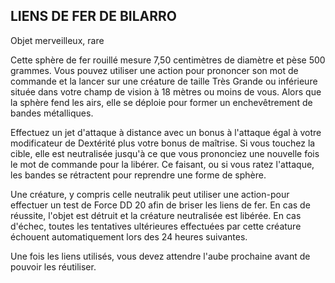 ## LIENS DE FER DE BILARRO

Objet merveilleux, rare

Cette sphère de fer rouillé mesure 7,50 centimètres de
diamètre et pèse 500 grammes. Vous pouvez utiliser une
action pour prononcer son mot de commande et la lancer
sur une créature de taille Très Grande ou inférieure située
dans votre champ de vision à 18 mètres ou moins de vous.
Alors que la sphère fend les airs, elle se déploie pour former
un enchevêtrement de bandes métalliques.

Effectuez un jet d'attaque à distance avec un bonus à
l'attaque égal à votre modificateur de Dextérité plus votre
bonus de maîtrise. Si vous touchez la cible, elle est neutralisée
jusqu'à ce que vous prononciez une nouvelle fois le mot de
commande pour la libérer. Ce faisant, ou si vous ratez l'attaque,
les bandes se rétractent pour reprendre une forme de sphère.

Une créature, y compris celle neutralik peut utiliser une
action-pour effectuer un test de Force DD 20 afin de briser
les liens de fer. En cas de réussite, l'objet est détruit et la
créature neutralisée est libérée. En cas d'échec, toutes les
tentatives ultérieures effectuées par cette créature échouent
automatiquement lors des 24 heures suivantes.

Une fois les liens utilisés, vous devez attendre l'aube
prochaine avant de pouvoir les réutiliser.
